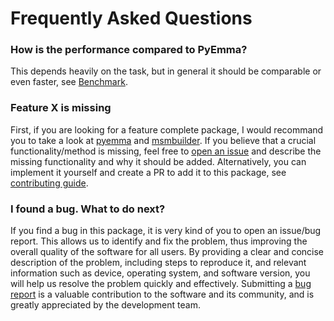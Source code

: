 # Frequently Asked Questions

### How is the performance compared to PyEmma?
This depends heavily on the task, but in general it should be comparable or even faster, see [Benchmark](../benchmark/).

### Feature X is missing
First, if you are looking for a feature complete package, I would recommand you to take a look at [pyemma](https://github.com/markovmodel/PyEMMA) and [msmbuilder](https://github.com/msmbuilder/msmbuilder). If you believe that a crucial functionality/method is missing, feel free to [open an issue](https://github.com/moldyn/msmhelper/issues) and describe the missing functionality and why it should be added. Alternatively, you can implement it yourself and create a PR to add it to this package, see [contributing guide](../contributing).


### I found a bug. What to do next?
If you find a bug in this package, it is very kind of you to open an issue/bug report. This allows us to identify and fix the problem, thus improving the overall quality of the software for all users. By providing a clear and concise description of the problem, including steps to reproduce it, and relevant information such as device, operating system, and software version, you will help us resolve the problem quickly and effectively. Submitting a [bug report](https://github.com/moldyn/msmhelper/issues) is a valuable contribution to the software and its community, and is greatly appreciated by the development team.